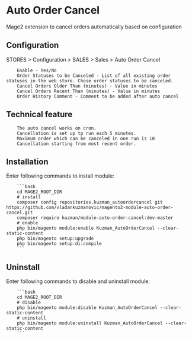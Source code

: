 # Auto Order Cancel
Mage2 extension to cancel orders automatically based on configuration

Configuration
------------------------
 
 STORES > Configuration > SALES > Sales > Auto Order Cancel 
 
        Enable - Yes/No
        Order Statuses to be Canceled - List of all existing order statuses in the web store. Chose order statuses to be canceled.
        Cancel Orders Older Than (minutes) - Value in minutes
        Cancel Orders Recent Than (minutes) - Value in minutes
        Order History Comment - Comment to be added after auto cancel

Technical feature
------------------------

        The auto cancel works on cron. 
        Cancellation is set up tp run each 5 minutes.
        Maximum order which can be canceled in one run is 10
        Cancellation starting from most recent order.


Installation
------------------------

Enter following commands to install module:

        ```bash
        cd MAGE2_ROOT_DIR
        # install
        composer config repositories.kuzman_autoordercancel git https://github.com/vladankuzmanovic/magento2-module-auto-order-cancel.git
        composer require kuzman/module-auto-order-cancel:dev-master
        # enable
        php bin/magento module:enable Kuzman_AutoOrderCancel --clear-static-content
        php bin/magento setup:upgrade
        php bin/magento setup:di:compile
        ```

Uninstall
------------------------

Enter following commands to disable and uninstall module:

        ```bash
        cd MAGE2_ROOT_DIR
        # disable
        php bin/magento module:disable Kuzman_AutoOrderCancel --clear-static-content    
        # uninstall
        php bin/magento module:uninstall Kuzman_AutoOrderCancel --clear-static-content
        ```

